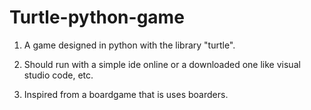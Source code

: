 # Turtle-python-game
1. A game designed in python with the library "turtle".

2. Should run with a simple ide online or a downloaded one like visual studio code, etc.

3. Inspired from a boardgame that is uses boarders.
